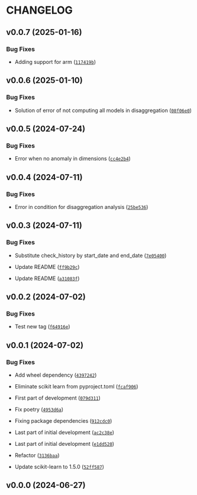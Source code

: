 # CHANGELOG


## v0.0.7 (2025-01-16)

### Bug Fixes

- Adding support for arm
  ([`117419b`](https://github.com/adevinta/anomalywatchdog/commit/117419b7fc916832c7662c32a40146d6eb1629ed))


## v0.0.6 (2025-01-10)

### Bug Fixes

- Solution of error of not computing all models in disaggregation
  ([`08f06e0`](https://github.com/adevinta/anomalywatchdog/commit/08f06e0df14110a38302a5b7aaa6109562f83bbe))


## v0.0.5 (2024-07-24)

### Bug Fixes

- Error when no anomaly in dimensions
  ([`cc4e2b4`](https://github.com/adevinta/anomalywatchdog/commit/cc4e2b43121ebee3846553f5abc0e4a0d62ea0e9))


## v0.0.4 (2024-07-11)

### Bug Fixes

- Error in condition for disaggregation analysis
  ([`25be536`](https://github.com/adevinta/anomalywatchdog/commit/25be53672479c7a4b9d1dd69dfd551f3c694ba61))


## v0.0.3 (2024-07-11)

### Bug Fixes

- Substitute check_history by start_date and end_date
  ([`7e05400`](https://github.com/adevinta/anomalywatchdog/commit/7e05400a616dc563a6916bb0b59a6dcff634d97d))

- Update README
  ([`ff9b29c`](https://github.com/adevinta/anomalywatchdog/commit/ff9b29ca6c954d44ff68a1854e7046587275aaeb))

- Update README
  ([`a31083f`](https://github.com/adevinta/anomalywatchdog/commit/a31083f7d934e18d1ab7d0cfa43345d36fcf46a9))


## v0.0.2 (2024-07-02)

### Bug Fixes

- Test new tag
  ([`f64916e`](https://github.com/adevinta/anomalywatchdog/commit/f64916e5aadb7cc226d865b93c2b3a9f1e42b7a6))


## v0.0.1 (2024-07-02)

### Bug Fixes

- Add wheel dependency
  ([`4397242`](https://github.com/adevinta/anomalywatchdog/commit/43972426ec7b605cfcf63f5798f0bfe2164d1dd5))

- Eliminate scikit learn from pyproject.toml
  ([`fcaf906`](https://github.com/adevinta/anomalywatchdog/commit/fcaf906131c2bb6d8ae9173018d9b28f1ecc2899))

- First part of development
  ([`079d311`](https://github.com/adevinta/anomalywatchdog/commit/079d31170f8d9bfe66d828f792770e5e01636861))

- Fix poetry
  ([`4953d6a`](https://github.com/adevinta/anomalywatchdog/commit/4953d6a20adcce3dd1540580f20b5b7c1b2e10f2))

- Fixing package dependencies
  ([`912cdc0`](https://github.com/adevinta/anomalywatchdog/commit/912cdc0dc8d7706920731ffbe782f02a7049f7e4))

- Last part of initial development
  ([`ac2c38e`](https://github.com/adevinta/anomalywatchdog/commit/ac2c38e9269f38c2e8aca266e1e5919d0b7ce80e))

- Last part of initial development
  ([`e1dd520`](https://github.com/adevinta/anomalywatchdog/commit/e1dd520d986d10f165d2a2a9982e296337f447ad))

- Refactor
  ([`3136baa`](https://github.com/adevinta/anomalywatchdog/commit/3136baaad32a201680cc68d5ab08ccc5328aaf68))

- Update scikit-learn to 1.5.0
  ([`52ff587`](https://github.com/adevinta/anomalywatchdog/commit/52ff587214fb13300f748359b64971d2448f45e5))


## v0.0.0 (2024-06-27)
